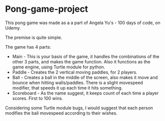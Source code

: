 # Pong-game-project

This pong game was made as a a part of Angela Yu's - 100 days of code, on Udemy.

The premise is quite simple.

The game has 4 parts:
- Main - This is your basis of the game, it handles the combinations of the other 3 parts, and makes the game function. Also it functions as the game engine, using Turtle module for python.
- Paddle - Creates the 2 vertical moving paddles, for 2 players.
- Ball - Creates a ball in the middle of the screen, also makes it move and bounce when hitting walls/paddles. There is a slight movespeed modifier, that speeds it up each time it hits something.
- Scoreboard - As the name suggest, it keeps count of each time a player scores. First to 100 wins.

Considering some Turtle module bugs, I would suggest that each person modifies the ball movespeed according to their wishes.
